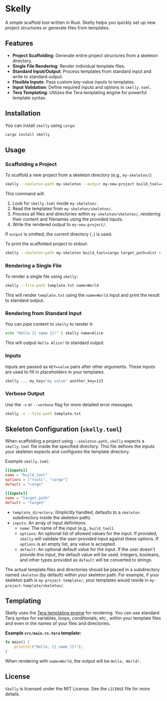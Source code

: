 # Skelly

A simple scaffold tool written in Rust. Skelly helps you quickly set up new project structures or generate files from templates.

## Features

*   **Project Scaffolding**: Generate entire project structures from a skeleton directory.
*   **Single File Rendering**: Render individual template files.
*   **Standard Input/Output**: Process templates from standard input and write to standard output.
*   **Flexible Inputs**: Pass custom key-value inputs to templates.
*   **Input Validation**: Define required inputs and options in `skelly.toml`.
*   **Tera Templating**: Utilizes the Tera templating engine for powerful template syntax.

## Installation

You can install `skelly` using `cargo`:

```bash
cargo install skelly
```

## Usage

### Scaffolding a Project

To scaffold a new project from a skeleton directory (e.g., `my-skeleton/`):

```bash
skelly --skeleton-path my-skeleton --output my-new-project build_tool=cargo target_path=dist
```

This command will:
1.  Look for `skelly.toml` inside `my-skeleton/`.
2.  Read the templates from `my-skeleton/skeleton/`.
3.  Process all files and directories within `my-skeleton/skeleton/`, rendering their content and filenames using the provided inputs.
4.  Write the rendered output to `my-new-project/`.

If `output` is omitted, the current directory (`.`) is used.

To print the scaffolded project to stdout:

```bash
skelly --skeleton-path my-skeleton build_tool=cargo target_path=dist > project.txt
```

### Rendering a Single File

To render a single file using `skelly`:

```bash
skelly --file-path template.txt name=World
```

This will render `template.txt` using the `name=World` input and print the result to standard output.

### Rendering from Standard Input

You can pipe content to `skelly` to render it:

```bash
echo "Hello {{ name }}!" | skelly name=Alice
```

This will output `Hello Alice!` to standard output.

### Inputs

Inputs are passed as `KEY=value` pairs after other arguments. These inputs are used to fill in placeholders in your templates.

```bash
skelly ... my_key="my value" another_key=123
```

### Verbose Output

Use the `-v` or `--verbose` flag for more detailed error messages.

```bash
skelly -v --file-path template.txt
```

## Skeleton Configuration (`skelly.toml`)

When scaffolding a project using `--skeleton-path`, `skelly` expects a `skelly.toml` file inside the specified directory. This file defines the inputs your skeleton expects and configures the template directory.

Example `skelly.toml`:

```toml
[[inputs]]
name = "build_tool"
options = ["rustc", "cargo"]
default = "cargo"

[[inputs]]
name = "target_path"
default = "target"
```

*   `template_directory`: (Implicitly handled, defaults to a `skeleton` subdirectory inside the skeleton path).
*   `inputs`: An array of input definitions.
    *   `name`: The name of the input (e.g., `build_tool`).
    *   `options`: An optional list of allowed values for the input. If provided, `skelly` will validate the user-provided input against these options. If `options` is an empty list, any value is accepted.
    *   `default`: An optional default value for the input. If the user doesn't provide this input, the default value will be used. Integers, booleans, and other types provided as `default` will be converted to strings.

The actual template files and directories should be placed in a subdirectory named `skeleton` (by default) within your skeleton path. For example, if your skeleton path is `my-project-template/`, your templates would reside in `my-project-template/skeleton/`.

## Templating

Skelly uses the [Tera templating engine](https://tera.netlify.app/) for rendering. You can use standard Tera syntax for variables, loops, conditionals, etc., within your template files and even in the names of your files and directories.

**Example `src/main.rs.tera` template:**

```rust
fn main() {
    println!("Hello, {{ name }}!");
}
```

When rendering with `name=World`, the output will be `Hello, World!`.

## License

`Skelly` is licensed under the MIT License. See the `LICENSE` file for more details.
